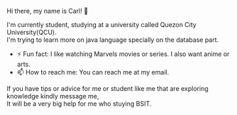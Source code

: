 Hi there, my name is Carl! 👋

I'm currently student, studying at a university called Quezon City University(QCU). <br>
I'm trying to learn more on java language specially on the database part.


- ⚡ Fun fact: I like watching Marvels movies or series. I also want anime or arts.
- 📫 How to reach me: You can reach me at my email. 

If you have tips or advice for me or student like me that are exploring knowledge kindly message me, <br>
It will be a very big help for me who stuying BSIT.


<!--
**Kaido147/Kaido147** is a ✨ _special_ ✨ repository because its `README.md` (this file) appears on your GitHub profile.

Here are some ideas to get you started:

- 🔭 I’m currently working on ...
- 🌱 I’m currently learning ...
- 👯 I’m looking to collaborate on ...
- 🤔 I’m looking for help with ...
- 💬 Ask me about ...
- 📫 How to reach me: ...
- 😄 Pronouns: ...
- ⚡ Fun fact: ...
-->
